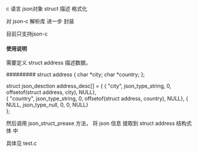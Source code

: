 c 语言 json对象 struct 描述 格式化 

对 json-c 解析库 进一步 封装

目前只支持json-c

#### 使用说明 #############
需要定义  struct address 描述数据，

#########
struct address 
{ 
    char *city; 
    char *country; 
}; 

struct json_desction address_desc[] = { 
    { "city",         json_type_string,    			0,                             offsetof(struct address, city),                 NULL},  
    { "country",      json_type_string,    			0,                             offsetof(struct address, country),              NULL}, 
    { NULL,           json_type_null,      			0,                             0,                                              NULL}       
};

然后调用 json_struct_prease 方法， 将 json 信息 提取到 struct address 结构式 体 中

具体见 test.c
